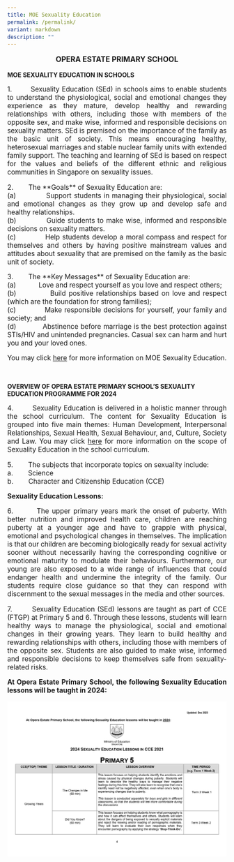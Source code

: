 ```yaml
---
title: MOE Sexuality Education
permalink: /permalink/
variant: markdown
description: ""
---
```

<p style="font-size:120%;" align="center"><b>OPERA ESTATE PRIMARY SCHOOL</b></p>
<p><b>MOE SEXUALITY EDUCATION IN SCHOOLS</b></p>


<p style="font-size:110%;" align="justify">1.&nbsp;&nbsp;&nbsp;&nbsp;&nbsp;&nbsp;&nbsp; Sexuality Education (SEd) in schools aims to enable students to understand the physiological, social and emotional changes they experience as they mature, develop healthy and rewarding relationships with others, including those with members of the opposite sex, and make wise, informed and responsible decisions on sexuality matters. SEd is premised on the importance of the family as the basic unit of society. This means encouraging healthy, heterosexual marriages and stable nuclear family units with extended family support. The teaching and learning of SEd is based on respect for the values and beliefs of the different ethnic and religious communities in Singapore on sexuality issues.</p>

<p style="font-size:110%;" align="justify">2.&nbsp;&nbsp;&nbsp;&nbsp;&nbsp;&nbsp;&nbsp; The **Goals** of Sexuality Education are:
<br>(a)&nbsp;&nbsp;&nbsp;&nbsp;&nbsp;&nbsp;&nbsp;&nbsp;&nbsp;&nbsp;&nbsp; Support students in managing their physiological, social and emotional changes as they grow up and develop safe and healthy relationships.<br>(b)&nbsp;&nbsp;&nbsp;&nbsp;&nbsp;&nbsp;&nbsp;&nbsp;&nbsp;&nbsp;&nbsp; Guide students to make wise, informed and responsible decisions on sexuality matters.<br>(c)&nbsp;&nbsp;&nbsp;&nbsp;&nbsp;&nbsp;&nbsp;&nbsp;&nbsp;&nbsp;&nbsp; Help students develop a moral compass and respect for themselves and others by having positive mainstream values and attitudes about sexuality that are premised on the family as the basic unit of society.</p>

<p style="font-size:110%;" align="justify">3.&nbsp;&nbsp;&nbsp;&nbsp;&nbsp;&nbsp;&nbsp; The **Key Messages** of Sexuality Education are:<br>(a)&nbsp;&nbsp;&nbsp;&nbsp;&nbsp;&nbsp;&nbsp;&nbsp;&nbsp;&nbsp;&nbsp; Love and respect yourself as you love and respect others;<br>(b)&nbsp;&nbsp;&nbsp;&nbsp;&nbsp;&nbsp;&nbsp;&nbsp;&nbsp;&nbsp;&nbsp; Build positive relationships based on love and respect (which are the foundation for strong families);<br>(c)&nbsp;&nbsp;&nbsp;&nbsp;&nbsp;&nbsp;&nbsp;&nbsp;&nbsp;&nbsp;&nbsp; Make responsible decisions for yourself, your family and society; and<br>(d)&nbsp;&nbsp;&nbsp;&nbsp;&nbsp;&nbsp;&nbsp;&nbsp;&nbsp;&nbsp;&nbsp; Abstinence before marriage is the best protection against STIs/HIV and unintended pregnancies. Casual sex can harm and hurt you and your loved ones.</p>

<p style="font-size:110%;" align="justify">You may click <a href="https://go.gov.sg/moe-sexuality-education">here</a>&nbsp;for more information on MOE Sexuality Education.</p>
<br>



<p><b>OVERVIEW OF OPERA ESTATE PRIMARY SCHOOL’S SEXUALITY EDUCATION PROGRAMME FOR 2024</b></p>


<p style="font-size:110%;" align="justify">4.&nbsp;&nbsp;&nbsp;&nbsp;&nbsp;&nbsp;&nbsp; Sexuality Education is delivered in a holistic manner through the school curriculum. The content for Sexuality Education is grouped into five main themes: Human Development, Interpersonal Relationships, Sexual Health, Sexual Behaviour, and, Culture, Society and Law. You may click <a href="https://go.gov.sg/moe-sexuality-education-scope">here</a> for more information on the scope of Sexuality Education in the school curriculum.</p>

<p style="font-size:110%;" align="justify">5.&nbsp;&nbsp;&nbsp;&nbsp;&nbsp;&nbsp;&nbsp; The subjects that incorporate topics on sexuality include:<br>a.&nbsp;&nbsp;&nbsp;&nbsp;&nbsp;&nbsp;&nbsp; Science<br>b.&nbsp;&nbsp;&nbsp;&nbsp;&nbsp;&nbsp;&nbsp; Character and Citizenship Education (CCE)</p>


<p style="font-size:110%;" align="justify"><b>Sexuality Education Lessons: </b></p>



<p style="font-size:110%;" align="justify">6.&nbsp;&nbsp;&nbsp;&nbsp;&nbsp;&nbsp;&nbsp; The upper primary years mark the onset of puberty. With better nutrition and improved health care, children are reaching puberty at a younger age and have to grapple with physical, emotional and psychological changes in themselves. The implication is that our children are becoming biologically ready for sexual activity sooner without necessarily having the corresponding cognitive or emotional maturity to modulate their behaviours. Furthermore, our young are also exposed to a wide range of influences that could endanger health and undermine the integrity of the family. Our students require close guidance so that they can respond with discernment to the sexual messages in the media and other sources.</p>

<p style="font-size:110%;" align="justify">7. &nbsp;&nbsp;&nbsp;&nbsp;&nbsp;&nbsp; Sexuality Education (SEd) lessons are taught as part of CCE (FTGP) at Primary 5 and 6. Through these lessons, students will learn healthy ways to manage the physiological, social and emotional changes in their growing years. They learn to build healthy and rewarding relationships with others, including those with members of the opposite sex. Students are also guided to make wise, informed and responsible decisions to keep themselves safe from sexuality-related risks.</p>


<p style="font-size:110%;" align="justify"><b>At Opera Estate Primary School, the following Sexuality Education lessons will be taught in 2024:</b></p>

<img align="center" src="/images/2024/Moesex/se1.jpg">


